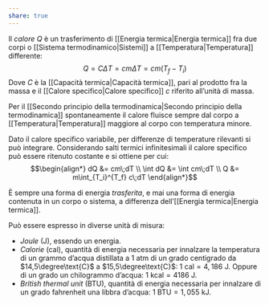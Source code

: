 ```yaml
---
share: true
---
```

Il *calore* $Q$ è un trasferimento di [[Energia termica|Energia termica]] fra due corpi o [[Sistema termodinamico|Sistemi]] a [[Temperatura|Temperatura]] differente:
$$Q = C\Delta T = cm\Delta T = cm(T_f-T_i)$$
Dove $C$ è la [[Capacità termica|Capacità termica]], pari al prodotto fra la massa e il [[Calore specifico|Calore specifico]] $c$ riferito all’unità di massa.

Per il [[Secondo principio della termodinamica|Secondo principio della termodinamica]] spontaneamente il calore fluisce sempre dal corpo a [[Temperatura|Temperatura]] maggiore al corpo con temperatura minore.

Dato il calore specifico variabile, per differenze di temperature rilevanti si può integrare. Considerando salti termici infinitesimali il calore specifico può essere ritenuto costante e si ottiene per cui:
$$\begin{align*}
dQ &= cm\;dT \\
\int dQ &= \int cm\;dT \\
Q &= m\int_{T_i}^{T_f} c\;dT
\end{align*}$$

È sempre una forma di energia *trasferita*, e mai una forma di energia contenuta in un corpo o sistema, a differenza dell’[[Energia termica|Energia termica]].

Può essere espresso in diverse unità di misura:
- *Joule* ($\text{J}$), essendo un energia.
- *Calorie* ($\text{cal}$), quantità di energia necessaria per innalzare la temperatura di un grammo d’acqua distillata a $1 \text{ atm}$ di un grado centigrado da $14,5\degree\text{C}$ a $15,5\degree\text{C}$: $1\text{ cal} = 4,186 \text{ J}$. Oppure di un grado un chilogrammo d’acqua: $1 \text{ kcal} = 4186 \text{ J}$.
- *British thermal unit* ($\text{BTU}$), quantità di energia necessaria per innalzare di un grado fahrenheit una libbra d’acqua: $1 \text{ BTU} = 1,055 \text{ kJ}$.